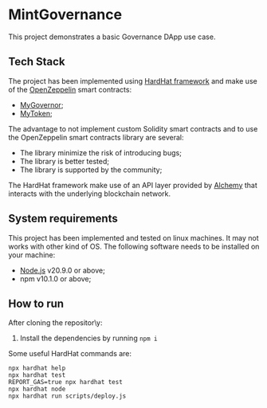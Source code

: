 # MintGovernance

This project demonstrates a basic Governance DApp use case.





## Tech Stack
The project has been implemented using [HardHat framework](https://hardhat.org/) and make use of the [OpenZeppelin](https://www.openzeppelin.com/) smart contracts:

* [MyGovernor](https://wizard.openzeppelin.com/#governor);
* [MyToken](https://wizard.openzeppelin.com/#erc20);

The advantage to not implement custom Solidity smart contracts and to use the OpenZeppelin smart contracts library are several:

* The library minimize the risk of introducing bugs;
* The library is better tested;
* The library is supported by the community;

The HardHat framework make use of an API layer provided by [Alchemy](https://www.alchemy.com/) that interacts with the underlying blockchain network.


## System requirements
This project has been implemented and tested on linux machines. It may not works with other kind of OS. The following software needs to be installed on your machine:

* [Node.js](https://nodejs.org/en) v20.9.0 or above;
* npm v10.1.0 or above;


## How to run
After cloning the repositor\y:
1. Install the dependencies by running `npm i`


Some useful HardHat commands are:

```shell
npx hardhat help
npx hardhat test
REPORT_GAS=true npx hardhat test
npx hardhat node
npx hardhat run scripts/deploy.js
```
